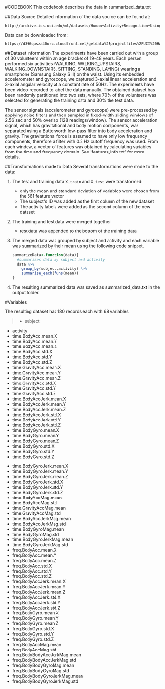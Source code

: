 #CODEBOOK
This codebook describes the data in summarized_data.txt

##Data Source
Detailed information of the data source can be found at:

	http://archive.ics.uci.edu/ml/datasets/Human+Activity+Recognition+Using+Smartphones 

Data can be downloaded from: 

	https://d396qusza40orc.cloudfront.net/getdata%2Fprojectfiles%2FUCI%20HAR%20Dataset.zip 

##Dataset Information
The experiments have been carried out with a group of 30 volunteers within an age bracket of 19-48 years. Each person performed six activities (WALKING, WALKING_UPSTAIRS, WALKING_DOWNSTAIRS, SITTING, STANDING, LAYING) wearing a smartphone (Samsung Galaxy S II) on the waist. Using its embedded accelerometer and gyroscope, we captured 3-axial linear acceleration and 3-axial angular velocity at a constant rate of 50Hz. The experiments have been video-recorded to label the data manually. The obtained dataset has been randomly partitioned into two sets, where 70% of the volunteers was selected for generating the training data and 30% the test data. 

The sensor signals (accelerometer and gyroscope) were pre-processed by applying noise filters and then sampled in fixed-width sliding windows of 2.56 sec and 50% overlap (128 readings/window). The sensor acceleration signal, which has gravitational and body motion components, was separated using a Butterworth low-pass filter into body acceleration and gravity. The gravitational force is assumed to have only low frequency components, therefore a filter with 0.3 Hz cutoff frequency was used. From each window, a vector of features was obtained by calculating variables from the time and frequency domain. See 'features_info.txt' for more details. 

##Transformations made to Data
Several transformations were made to the data:

1. The test and training data ```X_train``` and ```X_test``` were transformed:

	* only the mean and standard deviation of variables were chosen from the 561 feature vector
	* The subject's ID was added as the first column of the new dataset
	* The activity labels were added as the second column of the new dataset

2. The training and test data were merged together

	* test data was appended to the bottom of the training data

3. The merged data was grouped by subject and activity and each variable was summarized by their mean using the following code snippet.

	```r
	summarizeData<-function(data){
	  #summarizes data by subject and activity
	  data %>%
	    group_by(subject,activity) %>%
	    summarise_each(funs(mean))
	}
	```
4. The resulting summarized data was saved as summarized_data.txt in the output folder.

#Variables

The resulting dataset has 180 records each with 68 variables

>- subject
- activity
- time.BodyAcc.mean.X
- time.BodyAcc.mean.Y
- time.BodyAcc.mean.Z
- time.BodyAcc.std.X
- time.BodyAcc.std.Y
- time.BodyAcc.std.Z
- time.GravityAcc.mean.X
- time.GravityAcc.mean.Y
- time.GravityAcc.mean.Z
- time.GravityAcc.std.X
- time.GravityAcc.std.Y
- time.GravityAcc.std.Z
- time.BodyAccJerk.mean.X
- time.BodyAccJerk.mean.Y
- time.BodyAccJerk.mean.Z
- time.BodyAccJerk.std.X
- time.BodyAccJerk.std.Y
- time.BodyAccJerk.std.Z
- time.BodyGyro.mean.X
- time.BodyGyro.mean.Y
- time.BodyGyro.mean.Z
- time.BodyGyro.std.X
- time.BodyGyro.std.Y
- time.BodyGyro.std.Z
* time.BodyGyroJerk.mean.X
* time.BodyGyroJerk.mean.Y
* time.BodyGyroJerk.mean.Z
* time.BodyGyroJerk.std.X
* time.BodyGyroJerk.std.Y
* time.BodyGyroJerk.std.Z
* time.BodyAccMag.mean
* time.BodyAccMag.std
* time.GravityAccMag.mean
* time.GravityAccMag.std
* time.BodyAccJerkMag.mean
* time.BodyAccJerkMag.std
* time.BodyGyroMag.mean
* time.BodyGyroMag.std
* time.BodyGyroJerkMag.mean
* time.BodyGyroJerkMag.std
* freq.BodyAcc.mean.X
* freq.BodyAcc.mean.Y
* freq.BodyAcc.mean.Z
* freq.BodyAcc.std.X
* freq.BodyAcc.std.Y
* freq.BodyAcc.std.Z
* freq.BodyAccJerk.mean.X
* freq.BodyAccJerk.mean.Y
* freq.BodyAccJerk.mean.Z
* freq.BodyAccJerk.std.X
* freq.BodyAccJerk.std.Y
* freq.BodyAccJerk.std.Z
* freq.BodyGyro.mean.X
* freq.BodyGyro.mean.Y
* freq.BodyGyro.mean.Z
* freq.BodyGyro.std.X
* freq.BodyGyro.std.Y
* freq.BodyGyro.std.Z
* freq.BodyAccMag.mean
* freq.BodyAccMag.std
* freq.BodyBodyAccJerkMag.mean
* freq.BodyBodyAccJerkMag.std
* freq.BodyBodyGyroMag.mean
* freq.BodyBodyGyroMag.std
* freq.BodyBodyGyroJerkMag.mean
* freq.BodyBodyGyroJerkMag.std
